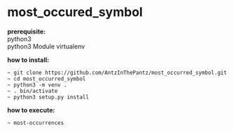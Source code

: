 # most_occured_symbol
**prerequisite:**  
python3  
python3 Module virtualenv

**how to install:**  
```
~ git clone https://github.com/AntzInThePantz/most_occurred_symbol.git  
~ cd most_occurred_symbol  
~ python3 -m venv .  
~ . bin/activate  
~ python3 setup.py install  
```

**how to execute:**  
```
~ most-occurrences
```
